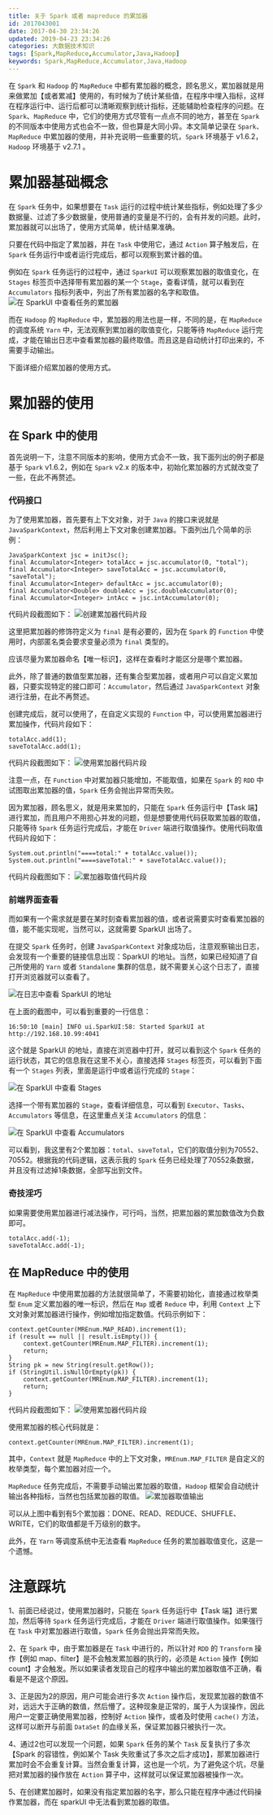 ```yaml
---
title: 关于 Spark 或者 mapreduce 的累加器
id: 2017043001
date: 2017-04-30 23:34:26
updated: 2019-04-23 23:34:26
categories: 大数据技术知识
tags: [Spark,MapReduce,Accumulator,Java,Hadoop]
keywords: Spark,MapReduce,Accumulator,Java,Hadoop
---
```



在 `Spark` 和 `Hadoop` 的 `MapReduce` 中都有累加器的概念，顾名思义，累加器就是用来做累加【或者累减】使用的，有时候为了统计某些值，在程序中埋入指标，这样在程序运行中、运行后都可以清晰观察到统计指标，还能辅助检查程序的问题。在 `Spark`、`MapReduce` 中，它们的使用方式尽管有一点点不同的地方，甚至在 `Spark` 的不同版本中使用方式也会不一致，但也算是大同小异。本文简单记录在 `Spark`、`MapReduce` 中累加器的使用，并补充说明一些重要的坑，`Spark` 环境基于 v1.6.2，`Hadoop` 环境基于 v2.7.1 。


<!-- more -->


# 累加器基础概念


在 `Spark` 任务中，如果想要在 `Task` 运行的过程中统计某些指标，例如处理了多少数据量、过滤了多少数据量，使用普通的变量是不行的，会有并发的问题。此时，累加器就可以出场了，使用方式简单，统计结果准确。

只要在代码中指定了累加器，并在 `Task` 中使用它，通过 `Action` 算子触发后，在 `Spark` 任务运行中或者运行完成后，都可以观察到累计器的值。

例如在 `Spark` 任务运行的过程中，通过 `SparkUI` 可以观察累加器的取值变化，在 `Stages` 标签页中选择带有累加器的某一个 `Stage`，查看详情，就可以看到在 `Accumulators` 指标列表中，列出了所有累加器的名字和取值。
![在 SparkUI 中查看任务的累加器](https://raw.githubusercontent.com/iplaypi/img-playpi/master/img/2017/20190714001039.png "在 SparkUI 中查看任务的累加器")

而在 `Hadoop` 的 `MapReduce` 中，累加器的用法也是一样，不同的是，在 `MapReduce` 的调度系统 `Yarn` 中，无法观察到累加器的取值变化，只能等待 `MapReduce` 运行完成，才能在输出日志中查看累加器的最终取值。而且这是自动统计打印出来的，不需要手动输出。

下面详细介绍累加器的使用方式。


# 累加器的使用


## 在 Spark 中的使用

首先说明一下，注意不同版本的影响，使用方式会不一致，我下面列出的例子都是基于 `Spark` v1.6.2，例如在 `Spark` v2.x 的版本中，初始化累加器的方式就改变了一些，在此不再赘述。

### 代码接口

为了使用累加器，首先要有上下文对象，对于 `Java` 的接口来说就是 `JavaSparkContext`，然后利用上下文对象创建累加器。下面列出几个简单的示例：

```
JavaSparkContext jsc = initJsc();
final Accumulator<Integer> totalAcc = jsc.accumulator(0, "total");
final Accumulator<Integer> saveTotalAcc = jsc.accumulator(0, "saveTotal");
final Accumulator<Integer> defaultAcc = jsc.accumulator(0);
final Accumulator<Double> doubleAcc = jsc.doubleAccumulator(0);
final Accumulator<Integer> intAcc = jsc.intAccumulator(0);
```

代码片段截图如下：
![创建累加器代码片段](https://raw.githubusercontent.com/iplaypi/img-playpi/master/img/2017/20190714002724.png "创建累加器代码片段")

这里把累加器的修饰符定义为 `final` 是有必要的，因为在 `Spark` 的 `Function` 中使用时，内部匿名类会要求变量必须为 `final` 类型的。

应该尽量为累加器命名【唯一标识】，这样在查看时才能区分是哪个累加器。

此外，除了普通的数值型累加器，还有集合型累加器，或者用户可以自定义累加器，只要实现特定的接口即可：`Accumulator`，然后通过 `JavaSparkContext` 对象进行注册，在此不再赘述。

创建完成后，就可以使用了，在自定义实现的 `Function` 中，可以使用累加器进行累加操作，代码片段如下：

```
totalAcc.add(1);
saveTotalAcc.add(1);
```

代码片段截图如下：
![使用累加器代码片段](https://raw.githubusercontent.com/iplaypi/img-playpi/master/img/2017/20190714003706.png "使用累加器代码片段")

注意一点，在 `Function` 中对累加器只能增加，不能取值，如果在 `Spark` 的 `RDD` 中试图取出累加器的值，`Spark` 任务会抛出异常而失败。

因为累加器，顾名思义，就是用来累加的，只能在 `Spark` 任务运行中【Task 端】进行累加，而且用户不用担心并发的问题，但是想要使用代码获取累加器的取值，只能等待 `Spark` 任务运行完成后，才能在 `Driver` 端进行取值操作。使用代码取值代码片段如下：

```
System.out.println("====total:" + totalAcc.value());
System.out.println("====saveTotal:" + saveTotalAcc.value());
```

代码片段截图如下：
![累加器取值代码片段](https://raw.githubusercontent.com/iplaypi/img-playpi/master/img/2017/20190714004227.png "累加器取值代码片段")

### 前端界面查看

而如果有一个需求就是要在某时刻查看累加器的值，或者说需要实时查看累加器的值，能不能实现呢，当然可以，这就需要 SparkUI 出场了。

在提交 `Spark` 任务时，创建 `JavaSparkContext` 对象成功后，注意观察输出日志，会发现有一个重要的链接信息出现：SparkUI 的地址。当然，如果已经知道了自己所使用的 `Yarn` 或者 `Standalone` 集群的信息，就不需要关心这个日志了，直接打开浏览器就可以查看了。

![在日志中查看 SparkUI 的地址](https://raw.githubusercontent.com/iplaypi/img-playpi/master/img/2017/20190714004850.png "在日志中查看 SparkUI 的地址")

在上面的截图中，可以看到重要的一行信息：

```
16:50:10 [main] INFO ui.SparkUI:58: Started SparkUI at http://192.168.10.99:4041 
```

这个就是 SparkUI 的地址，直接在浏览器中打开，就可以看到这个 `Spark` 任务的运行状态，其它的信息我在这里不关心，直接选择 `Stages` 标签页，可以看到下面有一个 `Stages` 列表，里面是运行中或者运行完成的 `Stage`：

![在 SparkUI 中查看 Stages](https://raw.githubusercontent.com/iplaypi/img-playpi/master/img/2017/20190714005348.png "在 SparkUI 中查看 Stages")

选择一个带有累加器的 `Stage`，查看详细信息，可以看到 `Executor`、`Tasks`、`Accumulators` 等信息，在这里重点关注 `Accumulators` 的信息：

![在 SparkUI 中查看 Accumulators](https://raw.githubusercontent.com/iplaypi/img-playpi/master/img/2017/20190714005708.png "在 SparkUI 中查看 Accumulators")

可以看到，我这里有2个累加器：`total`、`saveTotal`，它们的取值分别为70552、70552。根据我的代码逻辑，这表示我的 `Spark` 任务已经处理了70552条数据，并且没有过滤掉1条数据，全部写出到文件。

### 奇技淫巧

如果需要使用累加器进行减法操作，可行吗，当然，把累加器的累加数值改为负数即可。

```
totalAcc.add(-1);
saveTotalAcc.add(-1);
```

## 在 MapReduce 中的使用

在 `MapReduce` 中使用累加器的方法就很简单了，不需要初始化，直接通过枚举类型 `Enum` 定义累加器的唯一标识，然后在 `Map` 或者 `Reduce` 中，利用 `Context` 上下文对象对累加器进行操作，例如增加指定数值。代码示例如下：

```
context.getCounter(MREnum.MAP_READ).increment(1);
if (result == null || result.isEmpty()) {
	context.getCounter(MREnum.MAP_FILTER).increment(1);
	return;
}
String pk = new String(result.getRow());
if (StringUtil.isNullOrEmpty(pk)) {
	context.getCounter(MREnum.MAP_FILTER).increment(1);
	return;
}
```

代码片段截图如下：
![使用累加器代码片段](https://raw.githubusercontent.com/iplaypi/img-playpi/master/img/2017/20190714013323.png "使用累加器代码片段")

使用累加器的核心代码就是：

```
context.getCounter(MREnum.MAP_FILTER).increment(1);
```

其中，`Context` 就是 `MapReduce` 中的上下文对象，`MREnum.MAP_FILTER` 是自定义的枚举类型，每个累加器对应一个。

`MapReduce` 任务完成后，不需要手动输出累加器的取值，`Hadoop` 框架会自动统计输出各种指标，当然也包括累加器的取值。
![累加器取值输出](https://raw.githubusercontent.com/iplaypi/img-playpi/master/img/2017/20190714013755.png "累加器取值输出")

可以从上图中看到有5个累加器：DONE、READ、REDUCE、SHUFFLE、WRITE，它们的取值都是千万级别的数字。

此外，在 `Yarn` 等调度系统中无法查看 `MapReduce` 任务的累加器取值变化，这是一个遗憾。


# 注意踩坑

1、前面已经说过，使用累加器时，只能在 `Spark` 任务运行中【Task 端】进行累加，然后等待 `Spark` 任务运行完成后，才能在 `Driver` 端进行取值操作。如果强行在 `Task` 中对累加器进行取值，`Spark` 任务会抛出异常而失败。

2、在 `Spark` 中，由于累加器是在 `Task` 中进行的，所以针对 `RDD` 的 `Transform` 操作【例如 map、filter】是不会触发累加器的执行的，必须是 `Action` 操作【例如 count】才会触发。所以如果读者发现自己的程序中输出的累加器取值不正确，看看是不是这个原因。

3、正是因为2的原因，用户可能会进行多次 `Action` 操作后，发现累加器的数值不对，远远大于正确的数值，然后懵了。这种现象是正常的，属于人为误操作，因此用户一定要正确使用累加器，控制好 `Action` 操作，或者及时使用 `cache()` 方法，这样可以断开与前面 `DataSet` 的血缘关系，保证累加器只被执行一次。

4、通过2也可以发现一个问题，如果 `Spark` 任务的某个 `Task` 反复执行了多次【Spark 的容错性，例如某个 Task 失败重试了多次之后才成功】，那累加器进行累加时会不会重复计算。当然会重复计算，这也是一个坑，为了避免这个坑，尽量把对累加器的操作放在 `Action` 算子中，这样就可以保证累加器被操作一次。

5、在创建累加器时，如果没有指定累加器的名字，那么只能在程序中通过代码操作累加器，而在 sparkUI 中无法看到累加器的取值。

